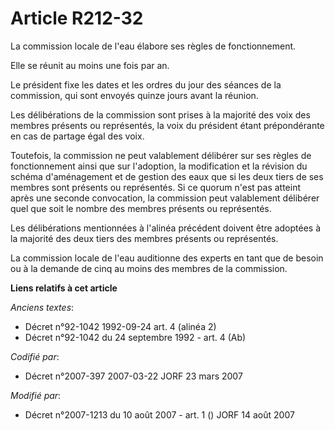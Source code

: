 # Article R212-32

La commission locale de l'eau élabore ses règles de fonctionnement.

Elle se réunit au moins une fois par an.

Le président fixe les dates et les ordres du jour des séances de la commission, qui sont envoyés quinze jours avant la
réunion.

Les délibérations de la commission sont prises à la majorité des voix des membres présents ou représentés, la voix du
président étant prépondérante en cas de partage égal des voix.

Toutefois, la commission ne peut valablement délibérer sur ses règles de fonctionnement ainsi que sur l'adoption, la
modification et la révision du schéma d'aménagement et de gestion des eaux que si les deux tiers de ses membres sont présents
ou représentés. Si ce quorum n'est pas atteint après une seconde convocation, la commission peut valablement délibérer quel
que soit le nombre des membres présents ou représentés.

Les délibérations mentionnées à l'alinéa précédent doivent être adoptées à la majorité des deux tiers des membres présents ou
représentés.

La commission locale de l'eau auditionne des experts en tant que de besoin ou à la demande de cinq au moins des membres de la
commission.

**Liens relatifs à cet article**

_Anciens textes_:

  - Décret n°92-1042 1992-09-24 art. 4 (alinéa 2)
  - Décret n°92-1042 du 24 septembre 1992 - art. 4 (Ab)

_Codifié par_:

  - Décret n°2007-397 2007-03-22 JORF 23 mars 2007

_Modifié par_:

  - Décret n°2007-1213 du 10 août 2007 - art. 1 () JORF 14 août 2007
